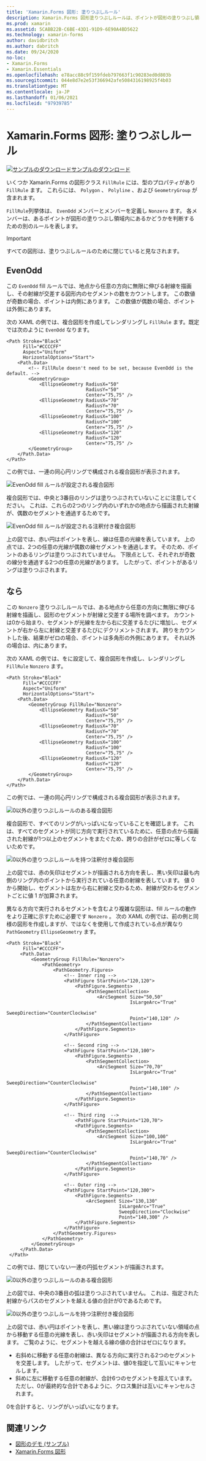 ```yaml
---
title: 'Xamarin.Forms 図形: 塗りつぶしルール'
description: Xamarin.Forms 図形塗りつぶしルールは、ポイントが図形の塗りつぶし領域内にあるかどうかを決定します。
ms.prod: xamarin
ms.assetid: 5CABB22B-C6BE-43D1-91D9-6E90A4BD5622
ms.technology: xamarin-forms
author: davidbritch
ms.author: dabritch
ms.date: 09/24/2020
no-loc:
- Xamarin.Forms
- Xamarin.Essentials
ms.openlocfilehash: e78acc88c9f159fdeb797663f1c90283ed0d803b
ms.sourcegitcommit: 044e8d7e2e53f366942afe5084316198925f4b03
ms.translationtype: MT
ms.contentlocale: ja-JP
ms.lasthandoff: 01/06/2021
ms.locfileid: "97939785"
---
```

# <a name="no-locxamarinforms-shapes-fill-rules"></a>Xamarin.Forms 図形: 塗りつぶしルール

[![サンプルのダウンロード](~/media/shared/download.png)サンプルのダウンロード](/samples/xamarin/xamarin-forms-samples/userinterface-shapesdemos/)

いくつか Xamarin.Forms の図形クラス `FillRule` には、型のプロパティがあり `FillRule` ます。 これらには、 `Polygon` 、 `Polyline` 、および `GeometryGroup` が含まれます。

`FillRule`列挙体は、 `EvenOdd` メンバーとメンバーを定義し `Nonzero` ます。 各メンバーは、あるポイントが図形の塗りつぶし領域内にあるかどうかを判断するための別のルールを表します。

> [!IMPORTANT]
> すべての図形は、塗りつぶしルールのために閉じていると見なされます。

## <a name="evenodd"></a>EvenOdd

この `EvenOdd` fill ルールでは、地点から任意の方向に無限に伸びる射線を描画し、その射線が交差する図形内のセグメントの数をカウントします。 この数値が奇数の場合、ポイントは内側にあります。 この数値が偶数の場合、ポイントは外側にあります。

次の XAML の例では、複合図形を作成してレンダリングし `FillRule` ます。既定では次のように `EvenOdd` なります。

```xaml
<Path Stroke="Black"
      Fill="#CCCCFF"
      Aspect="Uniform"
      HorizontalOptions="Start">
    <Path.Data>
        <!-- FillRule doesn't need to be set, because EvenOdd is the default. -->
        <GeometryGroup>
            <EllipseGeometry RadiusX="50"
                             RadiusY="50"
                             Center="75,75" />
            <EllipseGeometry RadiusX="70"
                             RadiusY="70"
                             Center="75,75" />
            <EllipseGeometry RadiusX="100"
                             RadiusY="100"
                             Center="75,75" />
            <EllipseGeometry RadiusX="120"
                             RadiusY="120"
                             Center="75,75" />
        </GeometryGroup>
    </Path.Data>
</Path>
```

この例では、一連の同心円リングで構成される複合図形が表示されます。

![EvenOdd fill ルールが設定される複合図形](fillrule-images/evenodd.png "EvenOdd fill ルールが設定される複合図形")

複合図形では、中央と3番目のリングは塗りつぶされていないことに注意してください。 これは、これらの2つのリング内のいずれかの地点から描画された射線が、偶数のセグメントを通過するためです。

![EvenOdd fill ルールが設定される注釈付き複合図形](fillrule-images/evenodd-annotated.png "EvenOdd fill ルールが設定される注釈付き複合図形")

上の図では、赤い円はポイントを表し、線は任意の光線を表しています。 上の点では、2つの任意の光線が偶数の線セグメントを通過します。 そのため、ポイントのあるリングは塗りつぶされていません。 下限点として、それぞれが奇数の線分を通過する2つの任意の光線があります。 したがって、ポイントがあるリングは塗りつぶされます。

## <a name="nonzero"></a>なら

この `Nonzero` 塗りつぶしルールでは、ある地点から任意の方向に無限に伸びる射線を描画し、図形のセグメントが射線と交差する場所を調べます。 カウントは0から始まり、セグメントが光線を左から右に交差するたびに増加し、セグメントが右から左に射線と交差するたびにデクリメントされます。 跨りをカウントした後、結果がゼロの場合、ポイントは多角形の外側にあります。 それ以外の場合は、内にあります。

次の XAML の例では、をに設定して、複合図形を作成し、レンダリングし `FillRule` `Nonzero` ます。

```xaml
<Path Stroke="Black"
      Fill="#CCCCFF"
      Aspect="Uniform"
      HorizontalOptions="Start">
    <Path.Data>
        <GeometryGroup FillRule="Nonzero">
            <EllipseGeometry RadiusX="50"
                             RadiusY="50"
                             Center="75,75" />
            <EllipseGeometry RadiusX="70"
                             RadiusY="70"
                             Center="75,75" />
            <EllipseGeometry RadiusX="100"
                             RadiusY="100"
                             Center="75,75" />
            <EllipseGeometry RadiusX="120"
                             RadiusY="120"
                             Center="75,75" />
        </GeometryGroup>
    </Path.Data>
</Path>
```

この例では、一連の同心円リングで構成される複合図形が表示されます。

![0以外の塗りつぶしルールのある複合図形](fillrule-images/nonzero.png "0以外の塗りつぶしルールのある複合図形")

複合図形で、すべてのリングがいっぱいになっていることを確認します。 これは、すべてのセグメントが同じ方向で実行されているために、任意の点から描画された射線が1つ以上のセグメントをまたぐため、跨りの合計がゼロに等しくないためです。

![0以外の塗りつぶしルールを持つ注釈付き複合図形](fillrule-images/nonzero-annotated.png "0以外の塗りつぶしルールを持つ注釈付き複合図形")

上の図では、赤の矢印はセグメントが描画される方向を表し、黒い矢印は最も内側のリング内のポイントから実行されている任意の射線を表しています。 値 0 から開始し、セグメントは左から右に射線と交わるため、射線が交わるセグメントごとに値 1 が加算されます。

異なる方向で実行されるセグメントを含むより複雑な図形は、fill ルールの動作をより正確に示すために必要です `Nonzero` 。 次の XAML の例では、前の例と同様の図形を作成しますが、ではなくを使用して作成されている点が異なり `PathGeometry` `EllipseGeometry` ます。

```xaml
<Path Stroke="Black"
      Fill="#CCCCFF">
     <Path.Data>
         <GeometryGroup FillRule="Nonzero">
             <PathGeometry>
                 <PathGeometry.Figures>
                     <!-- Inner ring -->
                     <PathFigure StartPoint="120,120">
                         <PathFigure.Segments>
                             <PathSegmentCollection>
                                 <ArcSegment Size="50,50"
                                             IsLargeArc="True"
                                             SweepDirection="CounterClockwise"
                                             Point="140,120" />
                             </PathSegmentCollection>
                         </PathFigure.Segments>
                     </PathFigure>

                     <!-- Second ring -->
                     <PathFigure StartPoint="120,100">
                         <PathFigure.Segments>
                             <PathSegmentCollection>
                                 <ArcSegment Size="70,70"
                                             IsLargeArc="True"
                                             SweepDirection="CounterClockwise"
                                             Point="140,100" />
                             </PathSegmentCollection>
                         </PathFigure.Segments>
                     </PathFigure>

                     <!-- Third ring  -->
                         <PathFigure StartPoint="120,70">
                         <PathFigure.Segments>
                             <PathSegmentCollection>
                                 <ArcSegment Size="100,100"
                                             IsLargeArc="True"
                                             SweepDirection="CounterClockwise"
                                             Point="140,70" />
                             </PathSegmentCollection>
                         </PathFigure.Segments>
                     </PathFigure>

                     <!-- Outer ring -->
                     <PathFigure StartPoint="120,300">
                         <PathFigure.Segments>
                             <ArcSegment Size="130,130"
                                         IsLargeArc="True"
                                         SweepDirection="Clockwise"
                                         Point="140,300" />
                         </PathFigure.Segments>
                     </PathFigure>
                 </PathGeometry.Figures>
             </PathGeometry>
         </GeometryGroup>
     </Path.Data>
 </Path>
```

この例では、閉じていない一連の円弧セグメントが描画されます。

![0以外の塗りつぶしルールのある複合図形](fillrule-images/nonzero-gaps.png "0以外の塗りつぶしルールのある複合図形")

上の図では、中央の3番目の弧は塗りつぶされていません。 これは、指定された射線からパスのセグメントを越える値の合計が0であるためです。

![0以外の塗りつぶしルールを持つ注釈付き複合図形](fillrule-images/nonzero-gaps-annotated.png "0以外の塗りつぶしルールを持つ注釈付き複合図形")

上の図では、赤い円はポイントを表し、黒い線は塗りつぶされていない領域の点から移動する任意の光線を表し、赤い矢印はセグメントが描画される方向を表します。 ご覧のように、セグメントを越える線の値の合計はゼロになります。

- 右斜めに移動する任意の射線は、異なる方向に実行される2つのセグメントを交差します。 したがって、セグメントは、値0を指定して互いにキャンセルします。
- 斜めに左に移動する任意の射線が、合計6つのセグメントを超えています。 ただし、0が最終的な合計であるように、クロス集計は互いにキャンセルされます。

0を合計すると、リングがいっぱいになります。

## <a name="related-links"></a>関連リンク

- [図形のデモ (サンプル)](/samples/xamarin/xamarin-forms-samples/userinterface-shapesdemos/)
- [Xamarin.Forms 図形](index.md)
